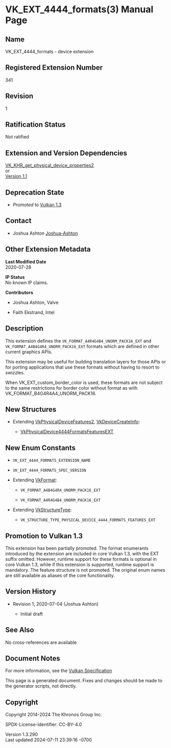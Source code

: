 # VK_EXT_4444_formats(3) Manual Page

## Name

VK_EXT_4444_formats - device extension



## <a href="#_registered_extension_number" class="anchor"></a>Registered Extension Number

341

## <a href="#_revision" class="anchor"></a>Revision

1

## <a href="#_ratification_status" class="anchor"></a>Ratification Status

Not ratified

## <a href="#_extension_and_version_dependencies" class="anchor"></a>Extension and Version Dependencies

[VK_KHR_get_physical_device_properties2](https://registry.khronos.org/vulkan/specs/1.3-extensions/man/html/VK_KHR_get_physical_device_properties2.html)  
or  
[Version 1.1](#versions-1.1)  

## <a href="#_deprecation_state" class="anchor"></a>Deprecation State

- *Promoted* to <a
  href="https://registry.khronos.org/vulkan/specs/1.3-extensions/html/vkspec.html#versions-1.3-promotions"
  target="_blank" rel="noopener">Vulkan 1.3</a>

## <a href="#_contact" class="anchor"></a>Contact

- Joshua Ashton <a
  href="https://github.com/KhronosGroup/Vulkan-Docs/issues/new?body=%5BVK_EXT_4444_formats%5D%20@Joshua-Ashton%0A*Here%20describe%20the%20issue%20or%20question%20you%20have%20about%20the%20VK_EXT_4444_formats%20extension*"
  target="_blank" rel="nofollow noopener"><em></em>Joshua-Ashton</a>

## <a href="#_other_extension_metadata" class="anchor"></a>Other Extension Metadata

**Last Modified Date**  
2020-07-28

**IP Status**  
No known IP claims.

**Contributors**  
- Joshua Ashton, Valve

- Faith Ekstrand, Intel

## <a href="#_description" class="anchor"></a>Description

This extension defines the `VK_FORMAT_A4R4G4B4_UNORM_PACK16_EXT` and
`VK_FORMAT_A4B4G4R4_UNORM_PACK16_EXT` formats which are defined in other
current graphics APIs.

This extension may be useful for building translation layers for those
APIs or for porting applications that use these formats without having
to resort to swizzles.

When VK_EXT_custom_border_color is used, these formats are not subject
to the same restrictions for border color without format as with
VK_FORMAT_B4G4R4A4_UNORM_PACK16.

## <a href="#_new_structures" class="anchor"></a>New Structures

- Extending [VkPhysicalDeviceFeatures2](https://registry.khronos.org/vulkan/specs/1.3-extensions/man/html/VkPhysicalDeviceFeatures2.html),
  [VkDeviceCreateInfo](https://registry.khronos.org/vulkan/specs/1.3-extensions/man/html/VkDeviceCreateInfo.html):

  - [VkPhysicalDevice4444FormatsFeaturesEXT](https://registry.khronos.org/vulkan/specs/1.3-extensions/man/html/VkPhysicalDevice4444FormatsFeaturesEXT.html)

## <a href="#_new_enum_constants" class="anchor"></a>New Enum Constants

- `VK_EXT_4444_FORMATS_EXTENSION_NAME`

- `VK_EXT_4444_FORMATS_SPEC_VERSION`

- Extending [VkFormat](https://registry.khronos.org/vulkan/specs/1.3-extensions/man/html/VkFormat.html):

  - `VK_FORMAT_A4B4G4R4_UNORM_PACK16_EXT`

  - `VK_FORMAT_A4R4G4B4_UNORM_PACK16_EXT`

- Extending [VkStructureType](https://registry.khronos.org/vulkan/specs/1.3-extensions/man/html/VkStructureType.html):

  - `VK_STRUCTURE_TYPE_PHYSICAL_DEVICE_4444_FORMATS_FEATURES_EXT`

## <a href="#_promotion_to_vulkan_1_3" class="anchor"></a>Promotion to Vulkan 1.3

This extension has been partially promoted. The format enumerants
introduced by the extension are included in core Vulkan 1.3, with the
EXT suffix omitted. However, runtime support for these formats is
optional in core Vulkan 1.3, while if this extension is supported,
runtime support is mandatory. The feature structure is not promoted. The
original enum names are still available as aliases of the core
functionality.

## <a href="#_version_history" class="anchor"></a>Version History

- Revision 1, 2020-07-04 (Joshua Ashton)

  - Initial draft

## <a href="#_see_also" class="anchor"></a>See Also

No cross-references are available

## <a href="#_document_notes" class="anchor"></a>Document Notes

For more information, see the <a
href="https://registry.khronos.org/vulkan/specs/1.3-extensions/html/vkspec.html#VK_EXT_4444_formats"
target="_blank" rel="noopener">Vulkan Specification</a>

This page is a generated document. Fixes and changes should be made to
the generator scripts, not directly.

## <a href="#_copyright" class="anchor"></a>Copyright

Copyright 2014-2024 The Khronos Group Inc.

SPDX-License-Identifier: CC-BY-4.0

Version 1.3.290  
Last updated 2024-07-11 23:39:16 -0700

